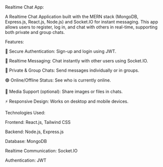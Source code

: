 Realtime Chat App:

A Realtime Chat Application built with the MERN stack (MongoDB, Express.js, React.js, Node.js) and Socket.IO for instant messaging. This app allows users to register, log in, and chat with others in real-time, supporting both private and group chats.

Features:

🔐 Secure Authentication: Sign-up and login using JWT.

💬 Realtime Messaging: Chat instantly with other users using Socket.IO.

👥 Private & Group Chats: Send messages individually or in groups.

🟢 Online/Offline Status: See who is currently online.

📁 Media Support (optional): Share images or files in chats.

⚡ Responsive Design: Works on desktop and mobile devices.

Technologies Used:

Frontend: React.js, Tailwind CSS

Backend: Node.js, Express.js

Database: MongoDB

Realtime Communication: Socket.IO

Authentication: JWT
